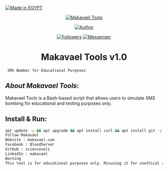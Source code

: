 <p align="left">
<a href="#"><img title="Made in EGYPT" src="https://img.shields.io/badge/MADE%20IN-EGYPT-green?colorA=%23ff0000&colorB=%23017e40&style=for-the-badge"></a>
</p>

<p align="center">
<a href="#"><img title="Makavael Tools" src="https://i.ibb.co/z6BN4Sv/Xw.png" class="center"></a>
<p align="center">
<a href="https://github.com/scienceveli"><img title="Author" src="https://img.shields.io/badge/Author-Makavael-red.svg?style=for-the-badge&logo=github"></a>
</p>
<p align="center">
<a href="https://github.com/scienceveli/followers"><img title="Followers" src="https://img.shields.io/github/followers/scienceveli?color=blue&style=flat-square"></a>
<a href="https://www.facebook.com/BloodServer"><img title="Messenger" src="https://img.shields.io/badge/Chat-Messenger-blue?style=flat-square&logo=messenger"></a>
</p>
<h1 align="center">Makavael Tools v1.0</h1>
<p align="center">

     SMS Bomber for Educational Purposes

</p>

## ***About Makavael Tools***:

Makavael Tools is a Bash-based script that allows users to simulate SMS bombing for educational and testing purposes only.

## Install & Run:

```bash
apt update -y && apt upgrade && apt install curl && apt install git -y && git clone https://github.com/scienceveli/Makavael-Tools && cd Makavael-Tools && bash Makavael.sh
Follow Makavael
Website : makavael.com
Facebook : BloodServer
GitHub : scienceveli
LinkedIn : makavael
Warning
This tool is for educational purposes only. Misusing it for unethical actions is strictly prohibited. The author will not be responsible for any improper use.
